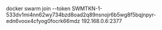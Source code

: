 docker swarm join --token SWMTKN-1-533dv1mi4nn62wy734bzd8oad2q89nsnojr6b5wg8f5bqjnpyr-edn6voox4cfyog0focrk66mdz 192.168.0.6:2377
